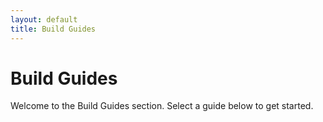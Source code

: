 ```yaml
---
layout: default
title: Build Guides
---
```


# Build Guides

Welcome to the Build Guides section. Select a guide below to get started. 